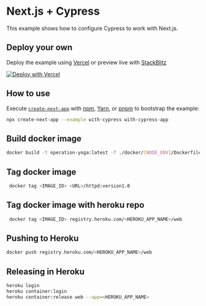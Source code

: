 # Next.js + Cypress

This example shows how to configure Cypress to work with Next.js.

## Deploy your own

Deploy the example using [Vercel](https://vercel.com?utm_source=github&utm_medium=readme&utm_campaign=next-example) or preview live with [StackBlitz](https://stackblitz.com/github/vercel/next.js/tree/canary/examples/with-cypress)

[![Deploy with Vercel](https://vercel.com/button)](https://vercel.com/new/git/external?repository-url=https://github.com/vercel/next.js/tree/canary/examples/with-cypress&project-name=with-cypress&repository-name=with-cypress)

## How to use

Execute [`create-next-app`](https://github.com/vercel/next.js/tree/canary/packages/create-next-app) with [npm](https://docs.npmjs.com/cli/init), [Yarn](https://yarnpkg.com/lang/en/docs/cli/create/), or [pnpm](https://pnpm.io) to bootstrap the example:

```bash
npx create-next-app --example with-cypress with-cypress-app
```

## Build docker image

```bash
docker build -t operation-yoga:latest -f ./docker/[NODE_ENV]/Dockerfile .
```

## Tag docker image

```bash
 docker tag <IMAGE_ID> <URL>/httpd:version1.0

```

## Tag docker image with heroku repo

```bash
 docker tag <IMAGE_ID> registry.heroku.com/<HEROKU_APP_NAME>/web

```

## Pushing to Heroku 

```bash
docker push registry.heroku.com/<HEROKU_APP_NAME>/web
```

## Releasing in Heroku
```bash
heroku login
heroku container:login
heroku container:release web --app=<HEROKU_APP_NAME>
```